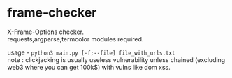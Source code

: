 # frame-checker
X-Frame-Options checker. <br>
requests,argparse,termcolor modules required.<br>

usage - `python3 main.py [-f;--file] file_with_urls.txt` <br>
note : clickjacking is usually useless vulnerability unless chained (excluding web3 where you can get 100k$) with vulns like dom xss.